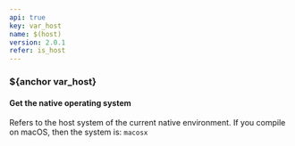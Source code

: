 ```yaml
---
api: true
key: var_host
name: $(host)
version: 2.0.1
refer: is_host
---
```


### ${anchor var_host}

#### Get the native operating system

Refers to the host system of the current native environment. If you compile on macOS, then the system is: `macosx`

